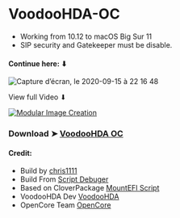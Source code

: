 # VoodooHDA-OC
- Working from 10.12 to macOS Big Sur 11
- SIP security and Gatekeeper must be disable.


#### Continue here: ⬇︎
![Capture d’écran, le 2020-09-15 à 22 16 48](https://user-images.githubusercontent.com/6248794/93284775-5a008400-f7a1-11ea-941d-10e53cf73a17.png)


View full Video ⬇︎

[![Modular Image Creation](https://i.ibb.co/K5bFrB5/VIDEO.png)](https://youtu.be/GBDCQBqf4_k)


### Download  ➤ [VoodooHDA OC](https://github.com/chris1111/VoodooHDA-OC/releases/tag/V1)


#### Credit:
- Build by [chris1111](https://github.com/chris1111/)
- Build From [Script Debuger](https://latenightsw.com/)
- Based on CloverPackage [MountEFI Script](https://sourceforge.net/projects/cloverefiboot/)
- VoodooHDA Dev [VoodooHDA](https://sourceforge.net/p/voodoohda/code/HEAD/tree/)
- OpenCore Team [OpenCore](https://github.com/acidanthera/OpenCorePkg)


